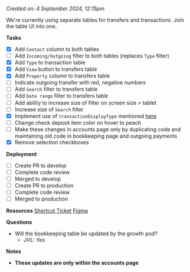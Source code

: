 *Created on: 4 September 2024, 12:15pm*

We're currently using separate tables for transfers and transactions. Join the table UI into one.

**Tasks**
- [x] Add `Contact` column to both tables
- [ ] Add `Incoming/Outgoing` filter to both tables (replaces `Type` filter)
- [x] Add `Type` to transaction table
- [x] Add `View` button to transfers table
- [x] Add `Property` column to transfers table
- [ ] Indicate outgoing transfer with red, negative numbers
- [ ] Add `Search` filter to transfers table
- [ ] Add `Date range` filter to transfers table
- [ ] Add ability to increase size of filter on screen size > tablet
- [ ] Increase size of `Search` filter
- [x] Implement use of `transactionDisplayType` mentioned [here](https://zibo-workspace.slack.com/archives/D03G7BFBQK1/p1724706768022369)
- [ ] Change check deposit item color on hover to peach
- [ ] Make these changes in accounts page only by duplicating code and maintaining old code in bookkeeping page and outgoing payments
- [x] Remove selection checkboxes

**Deployment**
- [ ] Create PR to develop
- [ ] Complete code review
- [ ] Merged to develop
- [ ] Create PR to production
- [ ] Complete code review
- [ ] Merged to production

**Resources**
[Shortcut Ticket](https://app.shortcut.com/azibo-inc/story/47964/fe-consolidate-transfer-and-transaction-table-ui)
[Figma](https://www.figma.com/design/VxbEjaadB0rH9S0gdhuLSr/Banking-View-Transactions?node-id=405-34087&node-type=FRAME&t=ur2ts43Y2UGtJcQE-0)

**Questions**
- Will the bookkeeping table be updated by the growth pod?
	- *JVL: Yes*

**Notes**
- **These updates are only within the accounts page**